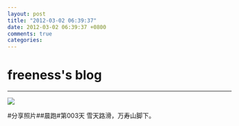 ```yaml
---
layout: post
title: "2012-03-02 06:39:37"
date: 2012-03-02 06:39:37 +0800
comments: true
categories: 
---
```


# freeness's blog

----------

![](http://okqmqrbgo.bkt.clouddn.com/201203020639371.jpg)

>
\#分享照片\#\#晨跑\#第003天 雪天路滑，万寿山脚下。